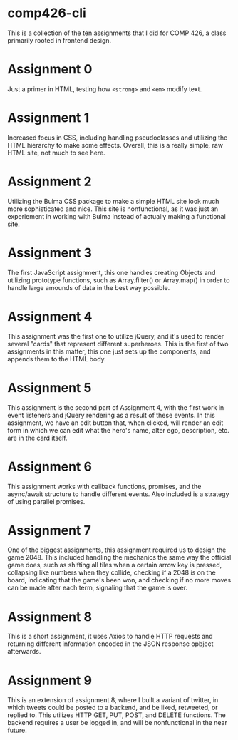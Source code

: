 # comp426-cli

This is a collection of the ten assignments that I did for COMP 426, a class primarily rooted in frontend design.

# Assignment 0
Just a primer in HTML, testing how `<strong>` and `<em>` modify text.
  
# Assignment 1
Increased focus in CSS, including handling pseudoclasses and utilizing the HTML hierarchy to make some effects. Overall, this is a really simple, raw HTML site, not 
much to see here.

# Assignment 2
Utilizing the Bulma CSS package to make a simple HTML site look much more sophisticated and nice. This site is nonfunctional, as it was just an experiement in 
working with Bulma instead of actually making a functional site.

# Assignment 3
The first JavaScript assignment, this one handles creating Objects and utilizing prototype functions, such as Array.filter() or Array.map() in order to handle 
large amounds of data in the best way possible. 

# Assignment 4
This assignment was the first one to utilize jQuery, and it's used to render several "cards" that represent different superheroes. This is the first of two 
assignments in this matter, this one just sets up the components, and appends them to the HTML body.

# Assignment 5
This assignment is the second part of Assignment 4, with the first work in event listeners and jQuery rendering as a result of these events. In this assignment, we 
have an edit button that, when clicked, will render an edit form in which we can edit what the hero's name, alter ego, description, etc. are in the card itself.

# Assignment 6
This assignment works with callback functions, promises, and the async/await structure to handle different events. Also included is a strategy of using parallel 
promises.

# Assignment 7
One of the biggest assignments, this assignment required us to design the game 2048. This included handling the mechanics the same way the official game does, such 
as shifting all tiles when a certain arrow key is pressed, collapsing like numbers when they collide, checking if a 2048 is on the board, indicating that the game's 
been won, and checking if no more moves can be made after each term, signaling that the game is over.

# Assignment 8
This is a short assignment, it uses Axios to handle HTTP requests and returning different information encoded in the JSON response opbject afterwards.

# Assignment 9
This is an extension of assignment 8, where I built a variant of twitter, in which tweets could be posted to a backend, and be liked, retweeted, or replied to. This 
utilizes HTTP GET, PUT, POST, and DELETE functions. The backend requires a user be logged in, and will be nonfunctional in the near future.

